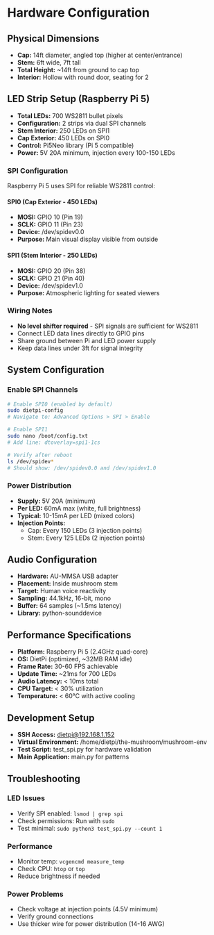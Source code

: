 # Hardware Configuration

## Physical Dimensions
- **Cap:** 14ft diameter, angled top (higher at center/entrance)
- **Stem:** 6ft wide, 7ft tall
- **Total Height:** ~14ft from ground to cap top
- **Interior:** Hollow with round door, seating for 2

## LED Strip Setup (Raspberry Pi 5)
- **Total LEDs:** 700 WS2811 bullet pixels
- **Configuration:** 2 strips via dual SPI channels
- **Stem Interior:** 250 LEDs on SPI1
- **Cap Exterior:** 450 LEDs on SPI0
- **Control:** Pi5Neo library (Pi 5 compatible)
- **Power:** 5V 20A minimum, injection every 100-150 LEDs

### SPI Configuration
Raspberry Pi 5 uses SPI for reliable WS2811 control:

#### SPI0 (Cap Exterior - 450 LEDs)
- **MOSI:** GPIO 10 (Pin 19)
- **SCLK:** GPIO 11 (Pin 23)
- **Device:** /dev/spidev0.0
- **Purpose:** Main visual display visible from outside

#### SPI1 (Stem Interior - 250 LEDs)
- **MOSI:** GPIO 20 (Pin 38)
- **SCLK:** GPIO 21 (Pin 40)
- **Device:** /dev/spidev1.0
- **Purpose:** Atmospheric lighting for seated viewers

### Wiring Notes
- **No level shifter required** - SPI signals are sufficient for WS2811
- Connect LED data lines directly to GPIO pins
- Share ground between Pi and LED power supply
- Keep data lines under 3ft for signal integrity

## System Configuration

### Enable SPI Channels
```bash
# Enable SPI0 (enabled by default)
sudo dietpi-config
# Navigate to: Advanced Options > SPI > Enable

# Enable SPI1
sudo nano /boot/config.txt
# Add line: dtoverlay=spi1-1cs

# Verify after reboot
ls /dev/spidev*
# Should show: /dev/spidev0.0 and /dev/spidev1.0
```

### Power Distribution
- **Supply:** 5V 20A (minimum)
- **Per LED:** 60mA max (white, full brightness)
- **Typical:** 10-15mA per LED (mixed colors)
- **Injection Points:**
  - Cap: Every 150 LEDs (3 injection points)
  - Stem: Every 125 LEDs (2 injection points)

## Audio Configuration
- **Hardware:** AU-MMSA USB adapter
- **Placement:** Inside mushroom stem
- **Target:** Human voice reactivity
- **Sampling:** 44.1kHz, 16-bit, mono
- **Buffer:** 64 samples (~1.5ms latency)
- **Library:** python-sounddevice

## Performance Specifications
- **Platform:** Raspberry Pi 5 (2.4GHz quad-core)
- **OS:** DietPi (optimized, ~32MB RAM idle)
- **Frame Rate:** 30-60 FPS achievable
- **Update Time:** ~21ms for 700 LEDs
- **Audio Latency:** < 10ms total
- **CPU Target:** < 30% utilization
- **Temperature:** < 60°C with active cooling

## Development Setup
- **SSH Access:** dietpi@192.168.1.152
- **Virtual Environment:** /home/dietpi/the-mushroom/mushroom-env
- **Test Script:** test_spi.py for hardware validation
- **Main Application:** main.py for patterns

## Troubleshooting

### LED Issues
- Verify SPI enabled: `lsmod | grep spi`
- Check permissions: Run with `sudo`
- Test minimal: `sudo python3 test_spi.py --count 1`

### Performance
- Monitor temp: `vcgencmd measure_temp`
- Check CPU: `htop` or `top`
- Reduce brightness if needed

### Power Problems
- Check voltage at injection points (4.5V minimum)
- Verify ground connections
- Use thicker wire for power distribution (14-16 AWG)